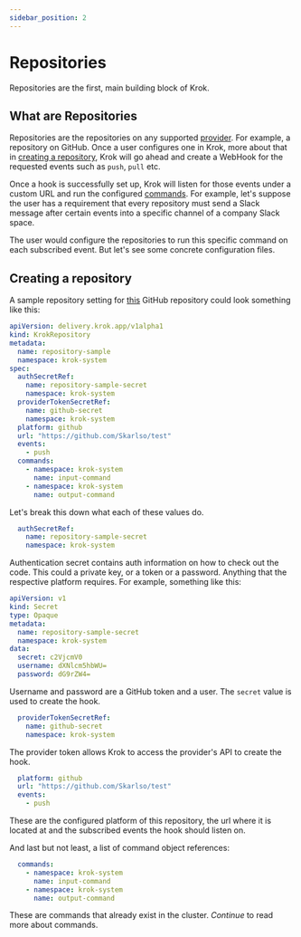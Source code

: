 ```yaml
---
sidebar_position: 2
---
```


# Repositories

Repositories are the first, main building block of Krok.

## What are Repositories

Repositories are the repositories on any supported [provider](./providers.md). For example, a repository on GitHub.
Once a user configures one in Krok, more about that in [creating a repository](#creating-a-repository), Krok
will go ahead and create a WebHook for the requested events such as `push`, `pull` etc.

Once a hook is successfully set up, Krok will listen for those events under a custom URL and run the configured
[commands](./commands.md). For example, let's suppose the user has a requirement that every repository must send a Slack message
after certain events into a specific channel of a company Slack space.

The user would configure the repositories to run this specific command on each subscribed event. But let's see some
concrete configuration files.

## Creating a repository

A sample repository setting for [this](https://github.com/Skarlso/test) GitHub repository could look something like this:

```yaml
apiVersion: delivery.krok.app/v1alpha1
kind: KrokRepository
metadata:
  name: repository-sample
  namespace: krok-system
spec:
  authSecretRef:
    name: repository-sample-secret
    namespace: krok-system
  providerTokenSecretRef:
    name: github-secret
    namespace: krok-system
  platform: github
  url: "https://github.com/Skarlso/test"
  events:
    - push
  commands:
    - namespace: krok-system
      name: input-command
    - namespace: krok-system
      name: output-command
```

Let's break this down what each of these values do.

```yaml
  authSecretRef:
    name: repository-sample-secret
    namespace: krok-system
```

Authentication secret contains auth information on how to check out the code. This could a private key, or a token or a
password. Anything that the respective platform requires. For example, something like this:


```yaml
apiVersion: v1
kind: Secret
type: Opaque
metadata:
  name: repository-sample-secret
  namespace: krok-system
data:
  secret: c2VjcmV0
  username: dXNlcm5hbWU=
  password: dG9rZW4=

```

Username and password are a GitHub token and a user. The `secret` value is used to create the hook.

```yaml
  providerTokenSecretRef:
    name: github-secret
    namespace: krok-system
```

The provider token allows Krok to access the provider's API to create the hook.

```yaml
  platform: github
  url: "https://github.com/Skarlso/test"
  events:
    - push
```

These are the configured platform of this repository, the url where it is located at and the subscribed events the hook
should listen on.

And last but not least, a list of command object references:

```yaml
  commands:
    - namespace: krok-system
      name: input-command
    - namespace: krok-system
      name: output-command
```

These are commands that already exist in the cluster. _Continue_ to read more about commands.
